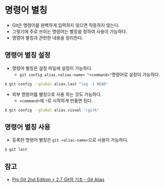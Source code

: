 # 명령어 별칭

- Git은 명령어를 완벽하게 입력하지 않으면 작동하지 않는다.
- 그렇기에 주로 쓰이는 명령어는 별칭을 정하여 사용이 가능하다.
- 명령어 별칭과 관련한 내용을 정리한다.

## 명령어 별칭 설정

- 명령어 별칭은 설정 파일에 설정이 가능하다.
  - `git config alias.<alias-name> "<command>"`명령어로 설정이 가능하다.

```bash
$ git config --global alias.last "log -1 HEAD"
```

- 외부 명령어를 별칭으로 사용 하는 것도 가능하다.
  - `<command>`에 `!`로 시작하게 만들면 된다.

```bash
$ git config --global alias.visual "!gitk"
```

## 명령어 별칭 사용

- 등록한 명령어 별칭은 `git <alias-name>`으로 사용이 가능하다.

```bash
$ git last
```

## 참고

- [Pro Git 2nd Edition > 2.7 Git의 기초 - Git Alias](https://git-scm.com/book/ko/v2/Git%EC%9D%98-%EA%B8%B0%EC%B4%88-Git-Alias)
